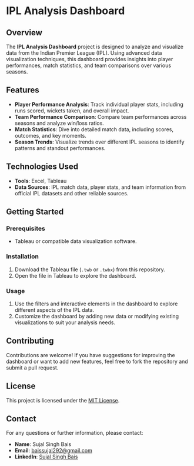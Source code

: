 # IPL Analysis Dashboard

## Overview

The **IPL Analysis Dashboard** project is designed to analyze and visualize data from the Indian Premier League (IPL). Using advanced data visualization techniques, this dashboard provides insights into player performances, match statistics, and team comparisons over various seasons.

## Features

- **Player Performance Analysis**: Track individual player stats, including runs scored, wickets taken, and overall impact.
- **Team Performance Comparison**: Compare team performances across seasons and analyze win/loss ratios.
- **Match Statistics**: Dive into detailed match data, including scores, outcomes, and key moments.
- **Season Trends**: Visualize trends over different IPL seasons to identify patterns and standout performances.

## Technologies Used

- **Tools**: Excel, Tableau
- **Data Sources**: IPL match data, player stats, and team information from official IPL datasets and other reliable sources.

## Getting Started

### Prerequisites

- Tableau or compatible data visualization software.

### Installation

1. Download the Tableau file (`.twb` or `.twbx`) from this repository.
2. Open the file in Tableau to explore the dashboard.

### Usage

1. Use the filters and interactive elements in the dashboard to explore different aspects of the IPL data.
2. Customize the dashboard by adding new data or modifying existing visualizations to suit your analysis needs.

## Contributing

Contributions are welcome! If you have suggestions for improving the dashboard or want to add new features, feel free to fork the repository and submit a pull request.

## License

This project is licensed under the [MIT License](LICENSE).

## Contact

For any questions or further information, please contact:

- **Name**: Sujal Singh Bais
- **Email**: baissujal292@gmail.com
- **LinkedIn**: [Sujal Singh Bais](https://linkedin.com/in/sujalsingh07)


